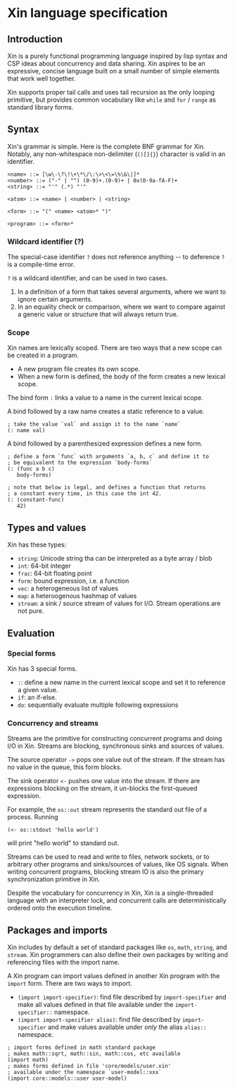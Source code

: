 # Xin language specification

## Introduction

Xin is a purely functional programming language inspired by lisp syntax and CSP ideas about concurrency and data sharing. Xin aspires to be an expressive, concise language built on a small number of simple elements that work well together.

Xin supports proper tail calls and uses tail recursion as the only looping primitive, but provides common vocabulary like `while` and `for` / `range` as standard library forms.

## Syntax

Xin's grammar is simple. Here is the complete BNF grammar for Xin. Notably, any non-whitespace non-delimiter (`()[]{}`) character is valid in an identifier.

```
<name> ::= [\w\-\?\!\+\*\/\:\>\<\=\%\&\|]*
<number> ::= ("-" | "") (0-9)+.(0-9)+ | 0x(0-9a-fA-F)+
<string> ::= "'" (.*) "'"

<atom> ::= <name> | <number> | <string>

<form> ::= "(" <name> <atom>* ")"

<program> ::= <form>*
```

### Wildcard identifier (?)

The special-case identifier `?` does not reference anything -- to deference `?` is a compile-time error.

`?` is a wildcard identifier, and can be used in two cases.

1. In a definition of a form that takes several arguments, where we want to ignore certain arguments.
2. In an equality check or comparison, where we want to compare against a generic value or structure that will always return true.

### Scope

Xin names are lexically scoped. There are two ways that a new scope can be created in a program.

- A new program file creates its own scope.
- When a new form is defined, the body of the form creates a new lexical scope.

The bind form `:` links a value to a name in the current lexical scope.

A bind followed by a raw name creates a static reference to a value.

```
; take the value `val` and assign it to the name `name`
(: name val)
```

A bind followed by a parenthesized expression defines a new form.

```
; define a form `func` with arguments `a, b, c` and define it to
; be equivalent to the expression `body-forms`
(: (func a b c)
   body-forms)

; note that below is legal, and defines a function that returns
; a constant every time, in this case the int 42.
(: (constant-func)
   42)
```

## Types and values

Xin has these types:

- `string`: Unicode string tha can be interpreted as a byte array / blob
- `int`: 64-bit integer
- `frac`: 64-bit floating point
- `form`: bound expression, i.e. a function
- `vec`: a heterogeneous list of values
- `map`: a heteroogenous hashmap of values
- `stream`: a sink / source stream of values for I/O. Stream operations are not pure.

## Evaluation

### Special forms

Xin has 3 special forms.

- `:`: define a new name in the current lexical scope and set it to reference a given value.
- `if`: an if-else.
- `do`: sequentially evaluate multiple following expressions

### Concurrency and streams

Streams are the primitive for constructing concurrent programs and doing I/O in Xin. Streams are blocking, synchronous sinks and sources of values.

The source operator `->` pops one value out of the stream. If the stream has no value in the queue, this form blocks.

The sink operator `<-` pushes one value into the stream. If there are expressions blocking on the stream, it un-blocks the first-queued expression.

For example, the `os::out` stream represents the standard out file of a process. Running

```
(<- os::stdout 'hello world')
```

will print "hello world" to standard out.

Streams can be used to read and write to files, network sockets, or to arbitrary other programs and sinks/sources of values, like OS signals. When writing concurrent programs, blocking stream IO is also the primary synchronization primitive in Xin.

Despite the vocabulary for concurrency in Xin, Xin is a single-threaded language with an interpreter lock, and concurrent calls are deterministically ordered onto the execution timeline.

## Packages and imports

Xin includes by default a set of standard packages like `os`, `math`, `string`, and `stream`. Xin programmers can also define their own packages by writing and referencing files with the import name.

A Xin program can import values defined in another Xin program with the `import` form. There are two ways to import.

- `(import import-specifier)`: find file described by `import-specifier` and make all values defined in that file available under the `import-specifier::` namespace.
- `(import import-specifier alias)`: find file described by `import-specifier` and make values available under _only_ the alias `alias::` namespace.

```
; import forms defined in math standard package
; makes math::sqrt, math::sin, math::cos, etc available
(import math)
; makes forms defined in file 'core/models/user.xin'
; available under the namespace `user-model::xxx`
(import core::models::user user-model)
```
